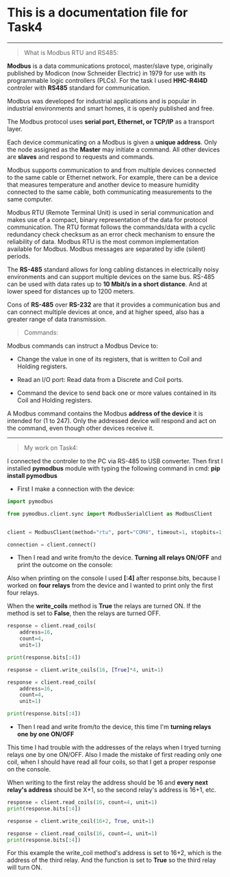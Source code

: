 # **This is a documentation file for Task4**

---
> What is Modbus RTU and RS485:

**Modbus** is a data communications protocol, master/slave type, originally published by Modicon (now Schneider Electric) in 1979 for use with its programmable logic controllers (PLCs). For the task I used **HHC-R4I4D** controler with **RS485** standard for communication.

Modbus was developed for industrial applications and is popular in industrial environments and smart homes, it is openly published and free.

The Modbus protocol uses **serial port, Ethernet, or TCP/IP** as a transport layer.

Each device communicating on a Modbus is given a **unique address**. Оnly the node assigned as the **Master** may initiate a command. All other devices are **slaves** and respond to requests and commands.

Modbus supports communication to and from multiple devices connected to the same cable or Ethernet network. For example, there can be a device that measures temperature and another device to measure humidity connected to the same cable, both communicating measurements to the same computer.

Modbus RTU (Remote Terminal Unit) is used in serial communication and makes use of a compact, binary representation of the data for protocol communication. The RTU format follows the commands/data with a cyclic redundancy check checksum as an error check mechanism to ensure the reliability of data. Modbus RTU is the most common implementation available for Modbus. Modbus messages are separated by idle (silent) periods.

The **RS-485** standard allows for long cabling distances in electrically noisy environments and can support multiple devices on the same bus. RS-485 can be used with data rates up to **10 Mbit/s in a short distance**. And at lower speed for distances up to 1200 meters.

Cons of **RS-485** over **RS-232** are that it provides a communication bus and can connect multiple devices at once, and at higher speed, also has a greater range of data transmission.

> Commands:

Modbus commands can instruct a Modbus Device to:

* Change the value in one of its registers, that is written to Coil and Holding registers.

* Read an I/O port: Read data from a Discrete and Coil ports.

* Command the device to send back one or more values contained in its Coil and Holding registers.

A Modbus command contains the Modbus **address of the device** it is intended for (1 to 247). Only the addressed device will respond and act on the command, even though other devices receive it.

---
> My work on Task4:

I connected the controler to the PC via RS-485 to USB converter. Then first I installed **pymodbus** module with typing the following command in cmd: **pip install pymodbus**

* First I make a connection with the device:

```py
import pymodbus

from pymodbus.client.sync import ModbusSerialClient as ModbusClient


client = ModbusClient(method="rtu", port="COM4", timeout=1, stopbits=1, bytesize=8, parity="N", baudrate=9600)

connection = client.connect()
```

* Then I read and write from/to the device. **Turning all relays ON/OFF** and print the outcome on the console:

Also when printing on the console I used **[:4]** after response.bits, because I worked on **four relays** from the device and I wanted to print only the first four relays.

When the **write_coils** method is **True** the relays are turned ON. If the method is set to **False**, then the relays are turned OFF.

```py
response = client.read_coils(
    address=16,
    count=4,
    unit=1)

print(response.bits[:4])

response = client.write_coils(16, [True]*4, unit=1)

response = client.read_coils(
    address=16,
    count=4,
    unit=1)

print(response.bits[:4])
```

* Then I read and write from/to the device, this time I'm **turning relays one by one ON/OFF**

This time I had trouble with the addresses of the relays when I tryed turning relays one by one ON/OFF. Also I made the mistake of first reading only one coil, when I should have read all four coils, so that I get a proper response on the console.

When writing to the first relay the address should be 16 and **every next relay's address** should be X+1, so the second relay's address is 16+1, etc.

```py
response = client.read_coils(16, count=4, unit=1)
print(response.bits[:4])

response = client.write_coil(16+2, True, unit=1)

response = client.read_coils(16, count=4, unit=1)
print(response.bits[:4])
```

For this example the write_coil method's address is set to 16+2, which is the address of the third relay. And the function is set to **True** so the third relay will turn ON.
